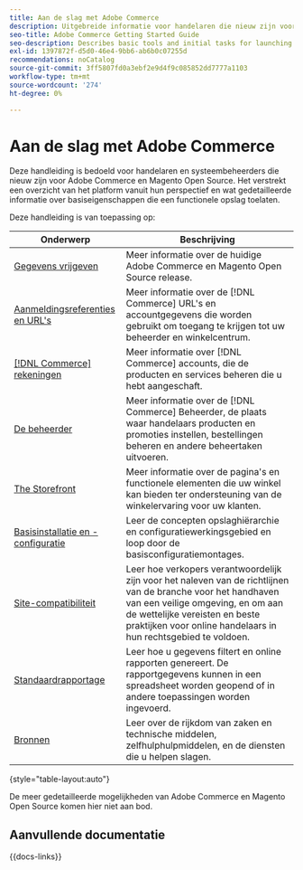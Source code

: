```yaml
---
title: Aan de slag met Adobe Commerce
description: Uitgebreide informatie voor handelaren die nieuw zijn voor Adobe Commerce en Magento Open Source.
seo-title: Adobe Commerce Getting Started Guide
seo-description: Describes basic tools and initial tasks for launching an Adobe Commerce or Magento Open Source store.
exl-id: 1397872f-d5d0-46e4-9bb6-ab6b0c07255d
recommendations: noCatalog
source-git-commit: 3ff5807fd0a3ebf2e9d4f9c085852dd7777a1103
workflow-type: tm+mt
source-wordcount: '274'
ht-degree: 0%

---
```


# Aan de slag met Adobe Commerce

Deze handleiding is bedoeld voor handelaren en systeembeheerders die nieuw zijn voor Adobe Commerce en Magento Open Source. Het verstrekt een overzicht van het platform vanuit hun perspectief en wat gedetailleerde informatie over basiseigenschappen die een functionele opslag toelaten.

Deze handleiding is van toepassing op:

| Onderwerp | Beschrijving |
| ------- | ----------- |
| [Gegevens vrijgeven](about-this-release.md) | Meer informatie over de huidige Adobe Commerce en Magento Open Source release. |
| [Aanmeldingsreferenties en URL&#39;s](login-urls.md) | Meer informatie over de [!DNL Commerce] URL&#39;s en accountgegevens die worden gebruikt om toegang te krijgen tot uw beheerder en winkelcentrum. |
| [[!DNL Commerce] rekeningen](commerce-account-create.md) | Meer informatie over [!DNL Commerce] accounts, die de producten en services beheren die u hebt aangeschaft. |
| [De beheerder](admin.md) | Meer informatie over de [!DNL Commerce] Beheerder, de plaats waar handelaars producten en promoties instellen, bestellingen beheren en andere beheertaken uitvoeren. |
| [The Storefront](storefront.md) | Meer informatie over de pagina&#39;s en functionele elementen die uw winkel kan bieden ter ondersteuning van de winkelervaring voor uw klanten. |
| [Basisinstallatie en -configuratie](websites-stores-views.md) | Leer de concepten opslaghiërarchie en configuratiewerkingsgebied en loop door de basisconfiguratiemontages. |
| [Site-compatibiliteit](privacy-policy.md) | Leer hoe verkopers verantwoordelijk zijn voor het naleven van de richtlijnen van de branche voor het handhaven van een veilige omgeving, en om aan de wettelijke vereisten en beste praktijken voor online handelaars in hun rechtsgebied te voldoen. |
| [Standaardrapportage](reports-menu.md) | Leer hoe u gegevens filtert en online rapporten genereert. De rapportgegevens kunnen in een spreadsheet worden geopend of in andere toepassingen worden ingevoerd. |
| [Bronnen](resources.md) | Leer over de rijkdom van zaken en technische middelen, zelfhulphulpmiddelen, en de diensten die u helpen slagen. |

{style="table-layout:auto"}

De meer gedetailleerde mogelijkheden van Adobe Commerce en Magento Open Source komen hier niet aan bod.

## Aanvullende documentatie

{{docs-links}}
